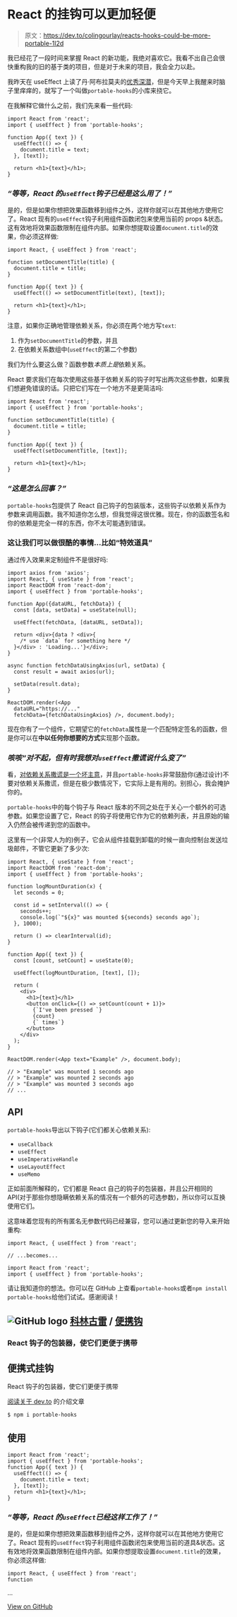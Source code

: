 # React 的挂钩可以更加轻便

> 原文：<https://dev.to/colingourlay/reacts-hooks-could-be-more-portable-1l2d>

我已经花了一段时间来掌握 React 的新功能，我绝对喜欢它。我看不出自己会很快重构我的旧的基于类的项目，但是对于未来的项目，我会全力以赴。

我昨天在 useEffect 上读了丹·阿布拉莫夫的[优秀深潜](https://overreacted.io/a-complete-guide-to-useeffect/)，但是今天早上我醒来时脑子里痒痒的，就写了一个叫做`portable-hooks`的小库来挠它。

在我解释它做什么之前，我们先来看一些代码:

```
import React from 'react';
import { useEffect } from 'portable-hooks';

function App({ text }) {
  useEffect(() => {
    document.title = text;
  }, [text]);

  return <h1>{text}</h1>;
} 
```

### *“等等，React 的`useEffect`钩子已经是这么用了！”*

是的，但是如果你想把效果函数移到组件之外，这样你就可以在其他地方使用它了。React 现有的`useEffect`钩子利用组件函数闭包来使用当前的 props &状态。这有效地将效果函数限制在组件内部。如果你想提取设置`document.title`的效果，你必须这样做:

```
import React, { useEffect } from 'react';

function setDocumentTitle(title) {
  document.title = title;
}

function App({ text }) {
  useEffect(() => setDocumentTitle(text), [text]);

  return <h1>{text}</h1>;
} 
```

注意，如果你正确地管理依赖关系，你必须在两个地方写`text`:

1.  作为`setDocumentTitle`的参数，并且
2.  在依赖关系数组中(`useEffect`的第二个参数)

我们为什么要这么做？函数参数*本质上是*依赖关系。

React 要求我们在每次使用这些基于依赖关系的钩子时写出两次这些参数，如果我们想避免错误的话。只把它们写在一个地方不是更简洁吗:

```
import React from 'react';
import { useEffect } from 'portable-hooks';

function setDocumentTitle(title) {
  document.title = title;
}

function App({ text }) {
  useEffect(setDocumentTitle, [text]);

  return <h1>{text}</h1>;
} 
```

### *“这是怎么回事？”*

`portable-hooks`包提供了 React 自己钩子的包装版本，这些钩子以依赖关系作为参数来调用函数。我不知道你怎么想，但我觉得这很优雅。现在，你的函数签名和你的依赖是完全一样的东西，你不太可能遇到错误。

### 这让我们可以做很酷的事情...比如“特效道具”

通过传入效果来定制组件不是很好吗:

```
import axios from 'axios';
import React, { useState } from 'react';
import ReactDOM from 'react-dom';
import { useEffect } from 'portable-hooks';

function App({dataURL, fetchData}) {
  const [data, setData] = useState(null);

  useEffect(fetchData, [dataURL, setData]);

  return <div>{data ? <div>{
    /* use `data` for something here */
  }</div> : 'Loading...'}</div>;
}

async function fetchDataUsingAxios(url, setData) {
  const result = await axios(url);

  setData(result.data);
}

ReactDOM.render(<App
  dataURL="https://..."
  fetchData={fetchDataUsingAxios} />, document.body); 
```

现在你有了一个组件，它期望它的`fetchData`属性是一个匹配特定签名的函数，但是你可以在**中以任何你想要的方式**实现那个函数。

### **咳咳*“对不起，但有时我想对`useEffect`撒谎说什么变了”*

看，[对依赖关系撒谎是一个坏主意](https://overreacted.io/a-complete-guide-to-useeffect/#dont-lie-to-react-about-dependencies)，并且`portable-hooks`非常鼓励你(通过设计)不要对依赖关系撒谎，但是在极少数情况下，它实际上是有用的。别担心，我会掩护你的。

`portable-hooks`中的每个钩子与 React 版本的不同之处在于关心一个额外的可选参数。如果您设置了它，React 的钩子将使用它作为它的依赖列表，并且原始的输入仍然会被传递到您的函数中。

这里有一个(非常人为的)例子，它会从组件挂载到卸载的时候一直向控制台发送垃圾邮件，不管它更新了多少次:

```
import React, { useState } from 'react';
import ReactDOM from 'react-dom';
import { useEffect } from 'portable-hooks';

function logMountDuration(x) {
  let seconds = 0;

  const id = setInterval(() => {
    seconds++;
    console.log(`"${x}" was mounted ${seconds} seconds ago`);
  }, 1000);

  return () => clearInterval(id);
}

function App({ text }) {
  const [count, setCount] = useState(0);

  useEffect(logMountDuration, [text], []);

  return (
    <div>
      <h1>{text}</h1>
      <button onClick={() => setCount(count + 1)}>
        {`I've been pressed `}
        {count}
        {` times`}
      </button>
    </div>
  );
}

ReactDOM.render(<App text="Example" />, document.body);

// > "Example" was mounted 1 seconds ago
// > "Example" was mounted 2 seconds ago
// > "Example" was mounted 3 seconds ago
// ... 
```

## API

`portable-hooks`导出以下钩子(它们都关心依赖关系):

*   `useCallback`
*   `useEffect`
*   `useImperativeHandle`
*   `useLayoutEffect`
*   `useMemo`

正如前面所解释的，它们都是 React 自己的钩子的包装器，并且公开相同的 API(对于那些你想隐瞒依赖关系的情况有一个额外的可选参数)，所以你可以互换使用它们。

这意味着您现有的所有匿名无参数代码已经兼容，您可以通过更新您的导入来开始重构:

```
import React, { useEffect } from 'react';

// ...becomes...

import React from 'react';
import { useEffect } from 'portable-hooks'; 
```

请让我知道你的想法。你可以在 GitHub 上查看`portable-hooks`或者`npm install portable-hooks`给他们试试。感谢阅读！

## ![GitHub logo](img/a73f630113876d78cff79f59c2125b24.png) [科林古雷](https://github.com/colingourlay) / [便携钩](https://github.com/colingourlay/portable-hooks)

### React 钩子的包装器，使它们更便于携带

<article class="markdown-body entry-content container-lg" itemprop="text">

# 便携式挂钩

React 钩子的包装器，使它们更便于携带

[阅读关于 dev.to](https://dev.to/colingourlay/reacts-hooks-could-be-more-portable-1l2d) 的介绍文章

```
$ npm i portable-hooks
```

## 使用

```
import React from 'react';
import { useEffect } from 'portable-hooks';
function App({ text }) {
  useEffect(() => {
    document.title = text;
  }, [text]);
  return <h1>{text}</h1>;
}
```

### *“等等，React 的`useEffect`已经这样工作了！”*

是的，但是如果你想把效果函数移到组件之外，这样你就可以在其他地方使用它了。React 现有的`useEffect`钩子利用组件函数闭包来使用当前的道具&状态。这有效地将效果函数限制在组件内部。如果你想提取设置`document.title`的效果，你必须这样做:

```
import React, { useEffect } from 'react';
function
```

…</article>

[View on GitHub](https://github.com/colingourlay/portable-hooks)